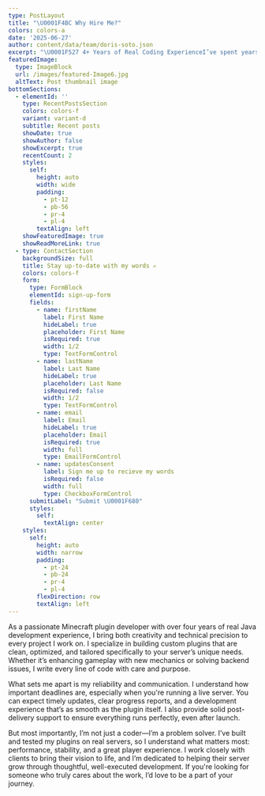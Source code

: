```yaml
---
type: PostLayout
title: "\U0001F4BC Why Hire Me?"
colors: colors-a
date: '2025-06-27'
author: content/data/team/doris-soto.json
excerpt: "\U0001F527 4+ Years of Real Coding ExperienceI’ve spent years mastering Java and the Minecraft plugin ecosystem. I don’t rely on drag-and-drop tools — I write clean, optimized, and scalable code built specifically for your server’s needs."
featuredImage:
  type: ImageBlock
  url: /images/featured-Image6.jpg
  altText: Post thumbnail image
bottomSections:
  - elementId: ''
    type: RecentPostsSection
    colors: colors-f
    variant: variant-d
    subtitle: Recent posts
    showDate: true
    showAuthor: false
    showExcerpt: true
    recentCount: 2
    styles:
      self:
        height: auto
        width: wide
        padding:
          - pt-12
          - pb-56
          - pr-4
          - pl-4
        textAlign: left
    showFeaturedImage: true
    showReadMoreLink: true
  - type: ContactSection
    backgroundSize: full
    title: Stay up-to-date with my words ✍️
    colors: colors-f
    form:
      type: FormBlock
      elementId: sign-up-form
      fields:
        - name: firstName
          label: First Name
          hideLabel: true
          placeholder: First Name
          isRequired: true
          width: 1/2
          type: TextFormControl
        - name: lastName
          label: Last Name
          hideLabel: true
          placeholder: Last Name
          isRequired: false
          width: 1/2
          type: TextFormControl
        - name: email
          label: Email
          hideLabel: true
          placeholder: Email
          isRequired: true
          width: full
          type: EmailFormControl
        - name: updatesConsent
          label: Sign me up to recieve my words
          isRequired: false
          width: full
          type: CheckboxFormControl
      submitLabel: "Submit \U0001F680"
      styles:
        self:
          textAlign: center
    styles:
      self:
        height: auto
        width: narrow
        padding:
          - pt-24
          - pb-24
          - pr-4
          - pl-4
        flexDirection: row
        textAlign: left
---
```

As a passionate Minecraft plugin developer with over four years of real Java development experience, I bring both creativity and technical precision to every project I work on. I specialize in building custom plugins that are clean, optimized, and tailored specifically to your server’s unique needs. Whether it’s enhancing gameplay with new mechanics or solving backend issues, I write every line of code with care and purpose.

What sets me apart is my reliability and communication. I understand how important deadlines are, especially when you're running a live server. You can expect timely updates, clear progress reports, and a development experience that’s as smooth as the plugin itself. I also provide solid post-delivery support to ensure everything runs perfectly, even after launch.

But most importantly, I’m not just a coder—I’m a problem solver. I’ve built and tested my plugins on real servers, so I understand what matters most: performance, stability, and a great player experience. I work closely with clients to bring their vision to life, and I’m dedicated to helping their server grow through thoughtful, well-executed development. If you're looking for someone who truly cares about the work, I’d love to be a part of your journey.
